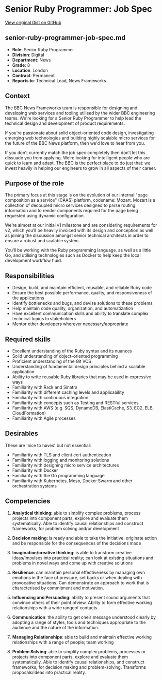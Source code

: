 # Senior Ruby Programmer: Job Spec

[View original Gist on GitHub](https://gist.github.com/Integralist/d7543ea8624750e80f9a)

## senior-ruby-programmer-job-spec.md

- **Role**: Senior Ruby Programmer
- **Division**: Digital
- **Department**: News
- **Grade**: 8
- **Location**: London
- **Contract**: Permanent
- **Reports to**: Technical Lead, News Frameworks

## Context

The BBC News Frameworks team is responsible for designing and developing web services and tooling utilised by the wider BBC engineering teams. We're looking for a Senior Ruby Programmer to help lead the technical design and development of product requirements.

If you're passionate about solid object-oriented code design, investigating emerging web technologies and building highly scalable micro services for the future of the BBC News platform, then we'd love to hear from you.

If you don’t currently match the job spec completely then don’t let this dissuade you from applying. We’re looking for intelligent people who are quick to learn and adapt. The BBC is the perfect place to do just that: we invest heavily in helping our engineers to grow in all aspects of their career.

## Purpose of the role

The primary focus at this stage is on the evolution of our internal "page composition as a service" (CAAS) platform, codename: Mozart. Mozart is a collection of decoupled micro services designed to parse routing information and to render components required for the page being requested using dynamic configuration.

We're almost at our initial v1 milestone and are considering requirements for v2, which you'll be heavily invoiced with its design and conception as well as joining the discussion amongst senior technical architects in order to ensure a robust and scalable system. 

You'll be working with the Ruby programming language, as well as a little Go, and utilising technologies such as Docker to help keep the local development workflow fluid.

## Responsibilities

- Design, build, and maintain efficient, reusable, and reliable Ruby code
- Ensure the best possible performance, quality, and responsiveness of the applications
- Identify bottlenecks and bugs, and devise solutions to these problems
- Help maintain code quality, organization, and automatization
- Have excellent communication skills and ability to translate complex technical topics to stakeholders
- Mentor other developers wherever necessary/appropriate

## Required skills

- Excellent understanding of the Ruby syntax and its nuances
- Solid understanding of object-oriented programming
- Proficient understanding of the Git VCS
- Understanding of fundamental design principles behind a scalable application
- Ability to write reusable Ruby libraries that may be used in expressive ways
- Familiarity with Rack and Sinatra
- Familiarity with different caching levels and applicability
- Familiarity with continuous integration
- Familiarity with concepts such as Testing and RESTful services
- Familiarity with AWS (e.g. SQS, DynamoDB, ElastiCache, S3, EC2, ELB, CloudFormation)
- Familiarity with Agile processes

## Desirables

These are 'nice to haves' but not essential:

- Familiarity with TLS and client cert authentication
- Familiarity with logging and monitoring solutions
- Familiarity with designing micro service architectures
- Familiarity with Docker
- Familiarity with the Go programming language
- Familiarity with Kubernetes, Meso, Docker Swarm and other orchestration systems

## Competencies
 
1. **Analytical thinking**: able to simplify complex problems, process projects into component parts, explore and evaluate them systematically. Able to identify causal relationships and construct frameworks, for problem solving and/or development

2. **Decision making**: is ready and able to take the initiative, originate action and be responsible for the consequences of the decisions made

3. **Imagination/creative thinking**: is able to transform creative ideas/impulses into practical reality; can look at existing situations and problems in novel ways and come up with creative solutions

4. **Resilience**: can maintain personal effectiveness by managing own emotions in the face of pressure, set backs or when dealing with provocative situations. Can demonstrate an approach to work that is characterised by commitment and motivation.

5. **Influencing and Persuading**: ability to present sound arguments that convince others of their point ofview. Ability to form effective working relationships with a wide rangeof contacts.

6. **Communication**: the ability to get one’s message understood clearly by adopting a range of styles, tools and techniques appropriate to the audience and the nature of the information.

7. **Managing Relationships**: able to build and maintain effective working relationships with a range of people; team working

8. **Problem Solving**: able to simplify complex problems, processes or projects into component parts, explore and evaluate them systematically. Able to identify causal relationships, and construct frameworks, for decision making and problem-solving. Transforms proposals/ideas into practical reality.

